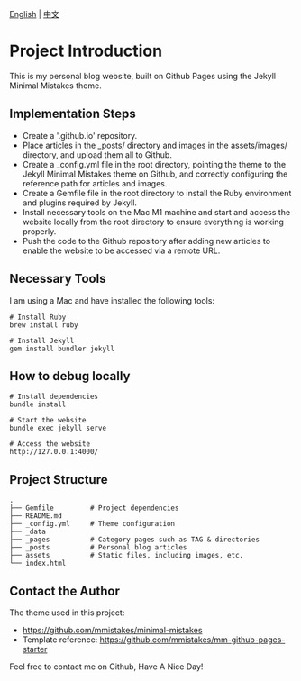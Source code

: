 [English](README.md) | [中文](README_zh.md)

# Project Introduction
This is my personal blog website, built on Github Pages using the Jekyll Minimal Mistakes theme.

## Implementation Steps
- Create a '<Your-UserName>.github.io' repository.
- Place articles in the _posts/ directory and images in the assets/images/ directory, and upload them all to Github.
- Create a _config.yml file in the root directory, pointing the theme to the Jekyll Minimal Mistakes theme on Github, and correctly configuring the reference path for articles and images.
- Create a Gemfile file in the root directory to install the Ruby environment and plugins required by Jekyll.
- Install necessary tools on the Mac M1 machine and start and access the website locally from the root directory to ensure everything is working properly.
- Push the code to the Github repository after adding new articles to enable the website to be accessed via a remote URL.

## Necessary Tools
I am using a Mac and have installed the following tools:
```
# Install Ruby
brew install ruby

# Install Jekyll
gem install bundler jekyll
```

## How to debug locally
```
# Install dependencies
bundle install

# Start the website
bundle exec jekyll serve

# Access the website
http://127.0.0.1:4000/
```

## Project Structure
```
.
├── Gemfile         # Project dependencies
├── README.md
├── _config.yml     # Theme configuration
├── _data
├── _pages          # Category pages such as TAG & directories
├── _posts          # Personal blog articles
├── assets          # Static files, including images, etc.
└── index.html
```

## Contact the Author
The theme used in this project:
- https://github.com/mmistakes/minimal-mistakes
- Template reference: https://github.com/mmistakes/mm-github-pages-starter

Feel free to contact me on Github, Have A Nice Day!